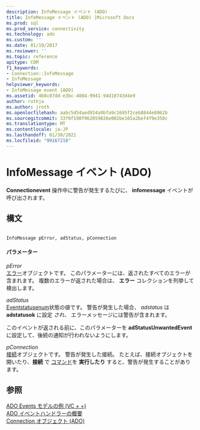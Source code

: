 ```yaml
---
description: InfoMessage イベント (ADO)
title: InfoMessage イベント (ADO) |Microsoft Docs
ms.prod: sql
ms.prod_service: connectivity
ms.technology: ado
ms.custom: ''
ms.date: 01/19/2017
ms.reviewer: ''
ms.topic: reference
apitype: COM
f1_keywords:
- Connection::InfoMessage
- InfoMessage
helpviewer_keywords:
- InfoMessage event [ADO]
ms.assetid: 468c87dd-e3bc-4084-9941-94d10743d4e9
author: rothja
ms.author: jroth
ms.openlocfilehash: aabc5d54aed934a9bfa9c1695f2ceb8844e8962b
ms.sourcegitcommit: 33f0f190f962059826e002be165a2bef4f9e350c
ms.translationtype: MT
ms.contentlocale: ja-JP
ms.lasthandoff: 01/30/2021
ms.locfileid: "99167218"
---
```

# <a name="infomessage-event-ado"></a>InfoMessage イベント (ADO)
**Connectionevent** 操作中に警告が発生するたびに、 **infomessage** イベントが呼び出されます。  
  
## <a name="syntax"></a>構文  
  
```  
  
InfoMessage pError, adStatus, pConnection  
```  
  
#### <a name="parameters"></a>パラメーター  
 *pError*  
 [エラー](./error-object.md)オブジェクトです。 このパラメーターには、返されたすべてのエラーが含まれます。 複数のエラーが返された場合は、 **エラー** コレクションを列挙して検出します。  
  
 *adStatus*  
 [Eventstatusenum](./eventstatusenum.md)状態の値です。 警告が発生した場合、 *adstatus* は **adstatusok** に設定 *され、* エラーメッセージには警告が含まれます。  
  
 このイベントが返される前に、このパラメーターを **adStatusUnwantedEvent** に設定して、後続の通知が行われないようにします。  
  
 *pConnection*  
 [接続](./connection-object-ado.md)オブジェクトです。 警告が発生した接続。 たとえば、接続オブジェクトを開いたり、**接続** で [コマンド](./command-object-ado.md)を **実行したり** すると、警告が発生することがあります。  
  
## <a name="see-also"></a>参照  
 [ADO Events モデルの例 (VC + +)](./ado-events-model-example-vc.md)   
 [ADO イベントハンドラーの概要](../../guide/data/ado-event-handler-summary.md)   
 [Connection オブジェクト (ADO)](./connection-object-ado.md)